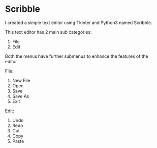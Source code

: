 # Scribble
I created a simple text editor using Tkinter and Python3 named Scribble.

This text editor has 2 main sub categories:
  1. File
  2. Edit
  
 Both the menus have further submenus to enhance the features of the editor
 
 File:
  1. New File
  2. Open
  3. Save
  4. Save As
  5. Exit
  
 Edit:
  1. Undo
  2. Redo
  3. Cut
  4. Copy
  5. Paste
  

  
